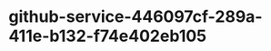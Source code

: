 github-service-446097cf-289a-411e-b132-f74e402eb105
===================================================
